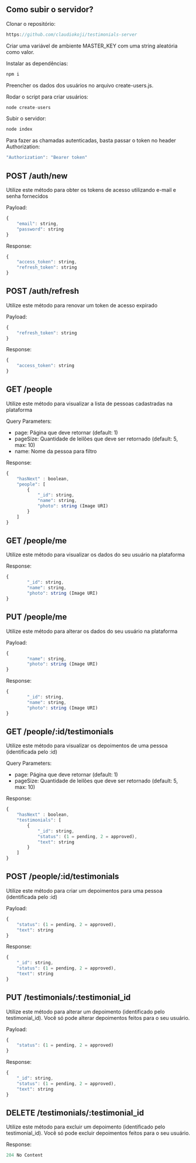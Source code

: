 ## Como subir o servidor?

Clonar o repositório: 
```javascript
https://github.com/claudiokoji/testimonials-server
```

Criar uma variável de ambiente MASTER_KEY com uma string aleatória como valor.

Instalar as dependências:
```javascript
npm i
```

Preencher os dados dos usuários no arquivo create-users.js.

Rodar o script para criar usuários:
```javascript
node create-users
```

Subir o servidor:
```javascript
node index
```

Para fazer as chamadas autenticadas, basta passar o token no header Authorization:
```javascript
"Authorization": "Bearer token"
```

## POST /auth/new

Utilize este método para obter os tokens de acesso utilizando e-mail e senha fornecidos

Payload: 
```javascript
{
	"email": string,
	"password": string
}
```
Response:
```javascript
{
	"access_token": string,
	"refresh_token": string
}
```

## POST /auth/refresh

Utilize este método para renovar um token de acesso expirado

Payload: 
```javascript
{
	"refresh_token": string
}
```

Response:
```javascript
{
	"access_token": string
}
```

## GET /people

Utilize este método para visualizar a lista de pessoas cadastradas na plataforma

Query Parameters: 
- page: Página que deve retornar (default: 1)
- pageSize: Quantidade de leilões que deve ser retornado (default: 5, max: 10)
- name: Nome da pessoa para filtro

Response: 
```javascript
{
	"hasNext" : boolean,
	"people": [
		{
			"_id": string,
			"name": string,
			"photo": string (Image URI)
		}
	]
}
```

## GET /people/me

Utilize este método para visualizar os dados do seu usuário na plataforma

Response: 
```javascript
{
        "_id": string,
        "name": string,
        "photo": string (Image URI)
}
```

## PUT /people/me

Utilize este método para alterar os dados do seu usuário na plataforma

Payload: 
```javascript
{
        "name": string,
        "photo": string (Image URI)
}
```

Response: 
```javascript
{
        "_id": string,
        "name": string,
        "photo": string (Image URI)
}
```

## GET /people/:id/testimonials

Utilize este método para visualizar os depoimentos de uma pessoa (identificada pelo :id)

Query Parameters: 
- page: Página que deve retornar (default: 1)
- pageSize: Quantidade de leilões que deve ser retornado (default: 5, max: 10)

Response: 
```javascript
{
	"hasNext" : boolean,
	"testimonials": [
		{
			"_id": string,
			"status": (1 = pending, 2 = approved),
			"text": string
		}
	]
}
```

## POST /people/:id/testimonials

Utilize este método para criar um depoimentos para uma pessoa (identificada pelo :id)

Payload: 
```javascript
{
    "status": (1 = pending, 2 = approved),
    "text": string
}
```

Response: 
```javascript
{
    "_id": string,
    "status": (1 = pending, 2 = approved),
    "text": string
}
```

## PUT /testimonials/:testimonial_id

Utilize este método para alterar um depoimento (identificado pelo testimonial_id). Você só pode alterar depoimentos feitos para o seu usuário.

Payload: 
```javascript
{
    "status": (1 = pending, 2 = approved)
}
```

Response: 
```javascript
{
    "_id": string,
    "status": (1 = pending, 2 = approved),
    "text": string
}
```

## DELETE /testimonials/:testimonial_id

Utilize este método para excluir um depoimento (identificado pelo testimonial_id). Você só pode excluir depoimentos feitos para o seu usuário.

Response: 
```javascript
204 No Content
```
